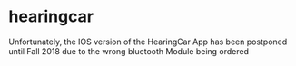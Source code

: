 # hearingcar

Unfortunately, the IOS version of the HearingCar App has been postponed until Fall 2018 due to the wrong bluetooth Module being ordered
